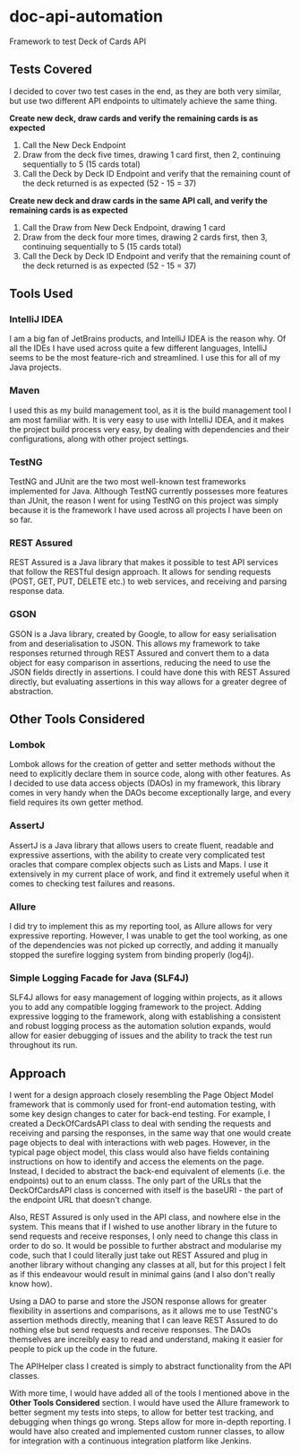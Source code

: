 # doc-api-automation
Framework to test Deck of Cards API

## Tests Covered
I decided to cover two test cases in the end, as they are both very similar, but use two different API endpoints to ultimately achieve the same thing.

**Create new deck, draw cards and verify the remaining cards is as expected**
1. Call the New Deck Endpoint
2. Draw from the deck five times, drawing 1 card first, then 2, continuing sequentially to 5 (15 cards total)
3. Call the Deck by Deck ID Endpoint and verify that the remaining count of the deck returned is as expected (52 - 15 = 37)

**Create new deck and draw cards in the same API call, and verify the remaining cards is as expected**
1. Call the Draw from New Deck Endpoint, drawing 1 card
2. Draw from the deck four more times, drawing 2 cards first, then 3, continuing sequentially to 5 (15 cards total)
3. Call the Deck by Deck ID Endpoint and verify that the remaining count of the deck returned is as expected (52 - 15 = 37)

## Tools Used
### IntelliJ IDEA
I am a big fan of JetBrains products, and IntelliJ IDEA is the reason why. Of all the IDEs I have used across quite a few different languages, IntelliJ seems to be the most feature-rich and streamlined. I use this for all of my Java projects.

### Maven
I used this as my build management tool, as it is the build management tool I am most familiar with. It is very easy to use with IntelliJ IDEA, and it makes the project build process very easy, by dealing with dependencies and their configurations, along with other project settings.

### TestNG
TestNG and JUnit are the two most well-known test frameworks implemented for Java. Although TestNG currently possesses more features than JUnit, the reason I went for using TestNG on this project was simply because it is the framework I have used across all projects I have been on so far.

### REST Assured
REST Assured is a Java library that makes it possible to test API services that follow the RESTful design approach. It allows for sending requests (POST, GET, PUT, DELETE etc.) to web services, and receiving and parsing response data.

### GSON
GSON is a Java library, created by Google, to allow for easy serialisation from and deserialisation to JSON. This allows my framework to take responses returned through REST Assured and convert them to a data object for easy comparison in assertions, reducing the need to use the JSON fields directly in assertions. I could have done this with REST Assured directly, but evaluating assertions in this way allows for a greater degree of abstraction.

## Other Tools Considered
### Lombok
Lombok allows for the creation of getter and setter methods without the need to explicitly declare them in source code, along with other features. As I decided to use data access objects (DAOs) in my framework, this library comes in very handy when the DAOs become exceptionally large, and every field requires its own getter method.

### AssertJ
AssertJ is a Java library that allows users to create fluent, readable and expressive assertions, with the ability to create very complicated test oracles that compare complex objects such as Lists and Maps. I use it extensively in my current place of work, and find it extremely useful when it comes to checking test failures and reasons.

### Allure
I did try to implement this as my reporting tool, as Allure allows for very expressive reporting. However, I was unable to get the tool working, as one of the dependencies was not picked up correctly, and adding it manually stopped the surefire logging system from binding properly (log4j).

### Simple Logging Facade for Java (SLF4J)
SLF4J allows for easy management of logging within projects, as it allows you to add any compatible logging framework to the project. Adding expressive logging to the framework, along with establishing a consistent and robust logging process as the automation solution expands, would allow for easier debugging of issues and the ability to track the test run throughout its run.

## Approach
I went for a design approach closely resembling the Page Object Model framework that is commonly used for front-end automation testing, with some key design changes to cater for back-end testing. For example, I created a DeckOfCardsAPI class to deal with sending the requests and receiving and parsing the responses, in the same way that one would create page objects to deal with interactions with web pages. However, in the typical page object model, this class would also have fields containing instructions on how to identify and access the elements on the page. Instead, I decided to abstract the back-end equivalent of elements (i.e. the endpoints) out to an enum classs. The only part of the URLs that the DeckOfCardsAPI class is concerned with itself is the baseURI - the part of the endpoint URL that doesn't change.

Also, REST Assured is only used in the API class, and nowhere else in the system. This means that if I wished to use another library in the future to send requests and receive responses, I only need to change this class in order to do so. It would be possible to further abstract and modularise my code, such that I could literally just take out REST Assured and plug in another library without changing any classes at all, but for this project I felt as if this endeavour would result in minimal gains (and I also don't really know how).

Using a DAO to parse and store the JSON response allows for greater flexibility in assertions and comparisons, as it allows me to use TestNG's assertion methods directly, meaning that I can leave REST Assured to do nothing else but send requests and receive responses. The DAOs themselves are increibly easy to read and understand, making it easier for people to pick up the code in the future.

The APIHelper class I created is simply to abstract functionality from the API classes.

With more time, I would have added all of the tools I mentioned above in the **Other Tools Considered** section. I would have used the Allure framework to better segment my tests into steps, to allow for better test tracking, and debugging when things go wrong. Steps allow for more in-depth reporting. I would have also created and implemented custom runner classes, to allow for integration with a continuous integration platform like Jenkins.
